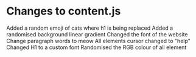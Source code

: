 # Changes to content.js
Added a random emoji of cats where h1 is being replaced
Added a randomised background linear gradient
Changed the font of the website
Change paragraph words to meow
All elements cursor changed to "help"
Changed H1 to a custom font
Randomised the RGB colour of all element